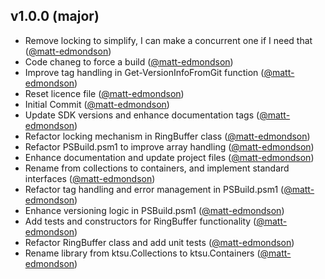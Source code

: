 ## v1.0.0 (major)

- Remove locking to simplify, I can make a concurrent one if I need that ([@matt-edmondson](https://github.com/matt-edmondson))
- Code chaneg to force a build ([@matt-edmondson](https://github.com/matt-edmondson))
- Improve tag handling in Get-VersionInfoFromGit function ([@matt-edmondson](https://github.com/matt-edmondson))
- Reset licence file ([@matt-edmondson](https://github.com/matt-edmondson))
- Initial Commit ([@matt-edmondson](https://github.com/matt-edmondson))
- Update SDK versions and enhance documentation tags ([@matt-edmondson](https://github.com/matt-edmondson))
- Refactor locking mechanism in RingBuffer class ([@matt-edmondson](https://github.com/matt-edmondson))
- Refactor PSBuild.psm1 to improve array handling ([@matt-edmondson](https://github.com/matt-edmondson))
- Enhance documentation and update project files ([@matt-edmondson](https://github.com/matt-edmondson))
- Rename from collections to containers, and implement standard interfaces ([@matt-edmondson](https://github.com/matt-edmondson))
- Refactor tag handling and error management in PSBuild.psm1 ([@matt-edmondson](https://github.com/matt-edmondson))
- Enhance versioning logic in PSBuild.psm1 ([@matt-edmondson](https://github.com/matt-edmondson))
- Add tests and constructors for RingBuffer functionality ([@matt-edmondson](https://github.com/matt-edmondson))
- Refactor RingBuffer class and add unit tests ([@matt-edmondson](https://github.com/matt-edmondson))
- Rename library from ktsu.Collections to ktsu.Containers ([@matt-edmondson](https://github.com/matt-edmondson))
